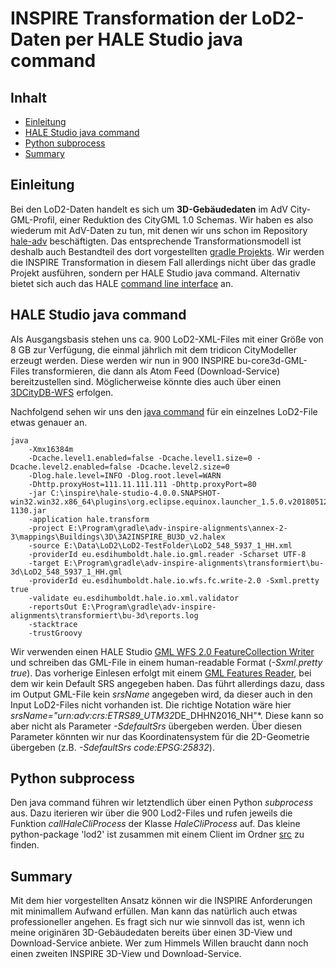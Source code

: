 #

INSPIRE Transformation der LoD2-Daten per HALE Studio java command
==================================================================

## Inhalt
* [Einleitung](#einleitung)
* [HALE Studio java command](#hale-studio-java-command)
* [Python subprocess](#python-subprocess)
* [Summary](#summary)


## Einleitung
Bei den LoD2-Daten handelt es sich um **3D-Gebäudedaten** im AdV City-GML-Profil, einer Reduktion des CityGML 1.0 Schemas. Wir haben es also wiederum mit AdV-Daten zu tun, mit denen wir uns schon im Repository [hale-adv](https://github.com/enatgvhh/hale-adv) beschäftigten. Das entsprechende Transformationsmodell ist deshalb auch Bestandteil des dort vorgestellten [gradle Projekts](https://github.com/wetransform/adv-inspire-alignments). Wir werden die INSPIRE Transformation in diesem Fall allerdings nicht über das gradle Projekt ausführen, sondern per HALE Studio java command. Alternativ bietet sich auch das HALE [command line interface](https://builds.wetransform.to/job/hale/job/hale~publish(master)/) an.


## HALE Studio java command
Als Ausgangsbasis stehen uns ca. 900 LoD2-XML-Files mit einer Größe von 8 GB zur Verfügung, die einmal jährlich mit dem tridicon CityModeller erzeugt werden. Diese werden wir nun in  900 INSPIRE bu-core3d-GML-Files transformieren, die dann als Atom Feed (Download-Service) bereitzustellen sind. Möglicherweise könnte dies auch über einen [3DCityDB-WFS](https://www.3dcitydb.org/3dcitydb/documentation/) erfolgen.

Nachfolgend sehen wir uns den [java command](http://help.halestudio.org/latest/index.jsp?topic=%2Feu.esdihumboldt.hale.doc.user%2Fhtml%2Ftasks%2Ftransform_cli.html) für ein einzelnes LoD2-File etwas genauer an.
```
java
	-Xmx16384m 
	-Dcache.level1.enabled=false -Dcache.level1.size=0 -Dcache.level2.enabled=false -Dcache.level2.size=0 
	-Dlog.hale.level=INFO -Dlog.root.level=WARN
	-Dhttp.proxyHost=111.11.111.111 -Dhttp.proxyPort=80                                  
	-jar C:\inspire\hale-studio-4.0.0.SNAPSHOT-win32.win32.x86_64\plugins\org.eclipse.equinox.launcher_1.5.0.v20180512-1130.jar
	-application hale.transform
	-project E:\Program\gradle\adv-inspire-alignments\annex-2-3\mappings\Buildings\3D\3A2INSPIRE_BU3D_v2.halex
	-source E:\Data\LoD2\LoD2-TestFolder\LoD2_548_5937_1_HH.xml
	-providerId eu.esdihumboldt.hale.io.gml.reader -Scharset UTF-8
	-target E:\Program\gradle\adv-inspire-alignments\transformiert\bu-3d\LoD2_548_5937_1_HH.gml
	-providerId eu.esdihumboldt.hale.io.wfs.fc.write-2.0 -Sxml.pretty true
	-validate eu.esdihumboldt.hale.io.xml.validator
	-reportsOut E:\Program\gradle\adv-inspire-alignments\transformiert\bu-3d\reports.log
	-stacktrace
	-trustGroovy
```
Wir verwenden einen HALE Studio [GML WFS 2.0 FeatureCollection Writer](http://help.halestudio.org/latest/index.jsp?topic=%2Feu.esdihumboldt.hale.doc.user.ioproviders%2Foverview%2FInstanceReader.html) und schreiben das GML-File in einem human-readable Format (*-Sxml.pretty true*). Das vorherige Einlesen erfolgt mit einem [GML Features Reader](http://help.halestudio.org/latest/index.jsp?topic=%2Feu.esdihumboldt.hale.doc.user.ioproviders%2Foverview%2FInstanceReader.html), bei dem wir kein Default SRS angegeben haben. Das führt allerdings dazu, dass im Output GML-File kein *srsName* angegeben wird, da dieser auch in den Input LoD2-Files nicht vorhanden ist. Die richtige Notation wäre hier *srsName="urn:adv:crs:ETRS89_UTM32*DE_DHHN2016_NH"*. Diese kann so aber nicht als Parameter *-SdefaultSrs* übergeben werden. Über diesen Parameter könnten wir nur das Koordinatensystem für die 2D-Geometrie übergeben (z.B. *-SdefaultSrs code:EPSG:25832*).


## Python subprocess
Den java command führen wir letztendlich über einen Python *subprocess* aus. Dazu iterieren wir über die 900 Lod2-Files und rufen jeweils die Funktion *callHaleCliProcess* der Klasse *HaleCliProcess* auf. Das kleine python-package 'lod2' ist zusammen mit einem Client im Ordner [src](src) zu finden.


## Summary
Mit dem hier vorgestellten Ansatz können wir die INSPIRE Anforderungen mit minimallem Aufwand erfüllen. Man kann das natürlich auch etwas professioneller angehen. Es fragt sich nur wie sinnvoll das ist, wenn ich meine originären 3D-Gebäudedaten bereits über einen 3D-View und Download-Service anbiete. Wer zum Himmels Willen braucht dann noch einen zweiten INSPIRE 3D-View und Download-Service.
